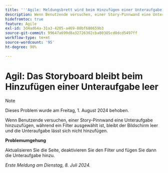 ```yaml
---
title: '''Agile: Meldungsbrett wird beim Hinzufügen einer Unteraufgabe leer gelassen'
description: Wenn Benutzende versuchen, einer Story-Pinnwand eine Unteraufgabe hinzuzufügen, während ein Filter ausgewählt ist, bleibt der Bildschirm leer und die Unteraufgabe lässt sich nicht hinzufügen.
hidefromtoc: true
feature: Agile
exl-id: 3d4ad64a-31a3-4205-a469-80bf680659b3
source-git-commit: 99647a699d8a32726302cba80385cd0dcd5497ff
workflow-type: tm+mt
source-wordcount: '95'
ht-degree: 90%

---
```


# Agil: Das Storyboard bleibt beim Hinzufügen einer Unteraufgabe leer


>[!NOTE]
>
>Dieses Problem wurde am Freitag, 1. August 2024 behoben.

Wenn Benutzende versuchen, einer Story-Pinnwand eine Unteraufgabe hinzuzufügen, während ein Filter ausgewählt ist, bleibt der Bildschirm leer und die Unteraufgabe lässt sich nicht hinzufügen.

**Problemumgehung**

Aktualisieren Sie die Seite, deaktivieren Sie den Filter und fügen Sie dann die Unteraufgabe hinzu.

_Erste Meldung am Dienstag, 8. Juli 2024._
